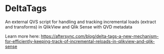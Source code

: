# DeltaTags
An external QVS script for handling and tracking incremental loads (extract and transforms) in QlikView and Qlik Sense with QVD metadata

Learn more here: https://aftersync.com/blog/delta-tags-a-new-mechanism-for-efficiently-keeping-track-of-incremental-reloads-in-qlikview-and-qlik-sense
